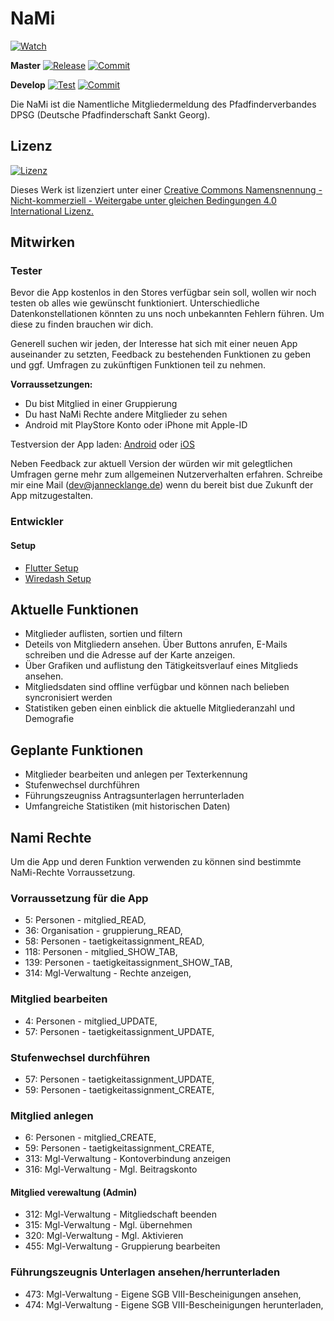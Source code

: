 # NaMi

[![Watch](https://img.shields.io/github/watchers/JanneckLange/dpsg-nami-app?label=Watch)](https://github.com/JanneckLange/dpsg-nami-app/subscription)

**Master**
[![Release](https://img.shields.io/github/v/release/janneckLange/dpsg-nami-app?display_name=tag&include_prereleases)](https://github.com/JanneckLange/dpsg-nami-app/releases)
[![Commit](https://shields.io/github/last-commit/JanneckLange/dpsg-nami-app/master)](https://github.com/JanneckLange/dpsg-nami-app/commits/master)

**Develop**
[![Test](https://github.com/JanneckLange/dpsg-nami-app/actions/workflows/flutter-test.yml/badge.svg)](https://github.com/JanneckLange/dpsg-nami-app/actions/workflows/flutter-test.yml)
[![Commit](https://shields.io/github/last-commit/JanneckLange/dpsg-nami-app/develop)](https://github.com/JanneckLange/dpsg-nami-app/commits/develop)

Die NaMi ist die Namentliche Mitgliedermeldung des Pfadfinderverbandes DPSG (Deutsche Pfadfinderschaft Sankt Georg).

## Lizenz

[![Lizenz](https://licensebuttons.net/l/by-nc-sa/4.0/88x31.png)](https://licensebuttons.net/l/by-nc-sa/4.0/88x31.png)

Dieses Werk ist lizenziert unter einer [Creative Commons Namensnennung - Nicht-kommerziell - Weitergabe unter gleichen Bedingungen 4.0 International Lizenz.](http://creativecommons.org/licenses/by-nc-sa/4.0/)

## Mitwirken

### Tester
Bevor die App kostenlos in den Stores verfügbar sein soll, wollen wir noch testen ob alles wie gewünscht funktioniert. Unterschiedliche Datenkonstellationen könnten zu uns noch unbekannten Fehlern führen. Um diese zu finden brauchen wir dich.

Generell suchen wir jeden, der Interesse hat sich mit einer neuen App auseinander zu setzten, Feedback zu bestehenden Funktionen zu geben und ggf. Umfragen zu zukünftigen Funktionen teil zu nehmen. 

**Vorraussetzungen:**
- Du bist Mitglied in einer Gruppierung
- Du hast NaMi Rechte andere Mitglieder zu sehen
- Android mit PlayStore Konto oder iPhone mit Apple-ID


Testversion der App laden: [Android](https://play.google.com/store/apps/details?id=de.jlange.nami.app) oder
[iOS](https://testflight.apple.com/join/YGeELMUq)

Neben Feedback zur aktuell Version der würden wir mit gelegtlichen Umfragen gerne mehr zum allgemeinen Nutzerverhalten erfahren. Schreibe mir eine Mail (dev@jannecklange.de) wenn du bereit bist due Zukunft der App mitzugestalten.

### Entwickler
#### Setup
- [Flutter Setup](https://docs.flutter.dev/get-started/install)
- [Wiredash Setup](https://docs.wiredash.com/guide/start)

## Aktuelle Funktionen

- Mitglieder auflisten, sortien und filtern
- Deteils von Mitgliedern ansehen. Über Buttons anrufen, E-Mails schreiben und die Adresse auf der Karte anzeigen.
- Über Grafiken und auflistung den Tätigkeitsverlauf eines Mitglieds ansehen.
- Mitgliedsdaten sind offline verfügbar und können nach belieben syncronisiert werden
- Statistiken geben einen einblick die aktuelle Mitgliederanzahl und Demografie

## Geplante Funktionen

- Mitglieder bearbeiten und anlegen per Texterkennung
- Stufenwechsel durchführen
- Führungszeugniss Antragsunterlagen herrunterladen
- Umfangreiche Statistiken (mit historischen Daten)


## Nami Rechte

Um die App und deren Funktion verwenden zu können sind bestimmte NaMi-Rechte Vorraussetzung.

### Vorraussetzung für die App
- 5: Personen - mitglied_READ, 
- 36: Organisation - gruppierung_READ, 
- 58: Personen - taetigkeitassignment_READ, 
- 118: Personen - mitglied_SHOW_TAB, 
- 139: Personen - taetigkeitassignment_SHOW_TAB, 
- 314: Mgl-Verwaltung - Rechte anzeigen, 

### Mitglied bearbeiten
- 4: Personen - mitglied_UPDATE,
- 57: Personen - taetigkeitassignment_UPDATE, 

### Stufenwechsel durchführen
- 57: Personen - taetigkeitassignment_UPDATE, 
- 59: Personen - taetigkeitassignment_CREATE, 

### Mitglied anlegen
-  6: Personen - mitglied_CREATE,
-  59: Personen - taetigkeitassignment_CREATE, 
-  313: Mgl-Verwaltung - Kontoverbindung anzeigen
-  316: Mgl-Verwaltung - Mgl. Beitragskonto

#### Mitglied verewaltung (Admin)
- 312: Mgl-Verwaltung - Mitgliedschaft beenden
- 315: Mgl-Verwaltung - Mgl. übernehmen
- 320: Mgl-Verwaltung - Mgl. Aktivieren
- 455: Mgl-Verwaltung - Gruppierung bearbeiten

### Führungszeugnis Unterlagen ansehen/herrunterladen
- 473: Mgl-Verwaltung - Eigene SGB VIII-Bescheinigungen ansehen, 
- 474: Mgl-Verwaltung - Eigene SGB VIII-Bescheinigungen herunterladen, 

